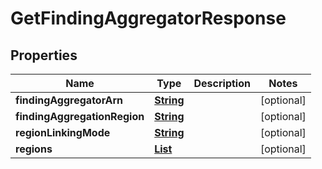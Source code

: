 

# GetFindingAggregatorResponse


## Properties

| Name | Type | Description | Notes |
|------------ | ------------- | ------------- | -------------|
|**findingAggregatorArn** | [**String**](String.md) |  |  [optional] |
|**findingAggregationRegion** | [**String**](String.md) |  |  [optional] |
|**regionLinkingMode** | [**String**](String.md) |  |  [optional] |
|**regions** | [**List**](List.md) |  |  [optional] |



